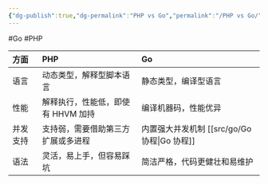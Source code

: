 ```yaml
---
{"dg-publish":true,"dg-permalink":"PHP vs Go","permalink":"/PHP vs Go/","tags":["Go","PHP"]}
---
```



#Go #PHP

| 方面     | PHP                                | Go                           |
|:-------- |:---------------------------------- |:---------------------------- |
| 语言     | 动态类型，解释型脚本语言           | 静态类型，编译型语言         |
| 性能     | 解释执行，性能低，即使有 HHVM 加持 | 编译机器码，性能优异         |
| 并发支持 | 支持弱，需要借助第三方扩展或多进程 | 内置强大并发机制 [[src/go/Go 协程\|Go 协程]] |
| 语法     | 灵活，易上手，但容易踩坑           | 简洁严格，代码更健壮和易维护 |
